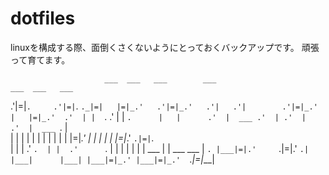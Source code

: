 # dotfiles
linuxを構成する際、面倒くさくないようにとっておくバックアップです。
頑張って育てます。


                         ___  ___   ___        ___                         ___  ___   ___ 
  .'|=|`.     .'|=|`.   `._|=|   |=|_.'   .'|=|_.'   .'|   .'|        .'|=|_.' |   |=|_.' 
.'  | |  `. .'  | |  `.      |   |      .'  |  ___ .'  | .'  |      .'  |  ___ `.  |      
|   | |   | |   | |   |      |   |      |   |=|_.' |   | |   |      |   |=|_.'   `.|=|`.  
|   | |  .' `.  | |  .'      `.  |      |   |      |   | |   |  ___ |   |  ___  ___  |  `.
|___|=|.'     `.|=|.'          `.|      |___|      |___| |___|=|_.' |___|=|_.'  `._|=|___|
                                                                                          
